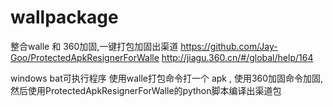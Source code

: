 # wallpackage

整合walle 和 360加固,一键打包加固出渠道
https://github.com/Jay-Goo/ProtectedApkResignerForWalle
http://jiagu.360.cn/#/global/help/164

windows bat可执行程序 
使用walle打包命令打一个 apk , 使用360加固命令加固, 然后使用ProtectedApkResignerForWalle的python脚本编译出渠道包

